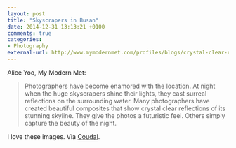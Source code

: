 ```yaml
---
layout: post
title: "Skyscrapers in Busan"
date: 2014-12-31 13:13:21 +0100
comments: true
categories: 
- Photography
external-url: http://www.mymodernmet.com/profiles/blogs/crystal-clear-reflections-busan-korea
---
```


Alice Yoo, My Modern Met:

> Photographers have become enamored with the location. At night when the huge skyscrapers shine their lights, they cast surreal reflections on the surrounding water. Many photographers have created beautiful composites that show crystal clear reflections of its stunning skyline. They give the photos a futuristic feel. Others simply capture the beauty of the night.

I love these images. Via [Coudal](http://coudal.com/archives/2014/12/busan_south_kor.php).